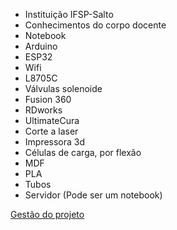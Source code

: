 - Instituição IFSP-Salto
- Conhecimentos do corpo docente
- Notebook
- Arduino
- ESP32
- Wifi
- L8705C
- Válvulas solenoide
- Fusion 360
- RDworks
- UltimateCura
- Corte a laser
- Impressora 3d
- Células de carga, por flexão
- MDF
- PLA
- Tubos
- Servidor (Pode ser um notebook)


[Gestão do projeto](gestao_do_projeto.md)